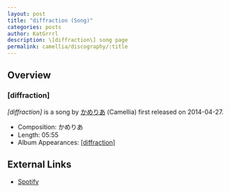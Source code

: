 ```yaml
---
layout: post
title: "diffraction (Song)"
categories: posts
author: KatGrrrl
description: \[diffraction\] song page
permalink: camellia/discography/:title
---
```


## Overview

### \[diffraction\]

*\[diffraction\]* is a song by [かめりあ](<{% link postsWiki/_posts/2023-12-10-camellia.md %}>) (Camellia) first released on 2014-04-27.

* Composition: かめりあ
* Length: 05:55
* Album Appearances: [\[diffraction\]](<{% link postsInclude/_posts/camellia/albums/diffraction/2023-12-05-diffraction.md %}>)

## External Links

* [Spotify](https://open.spotify.com/track/4KXNl8KDHuw2AR2miabHaX?si=7dfd209554b347a8)
